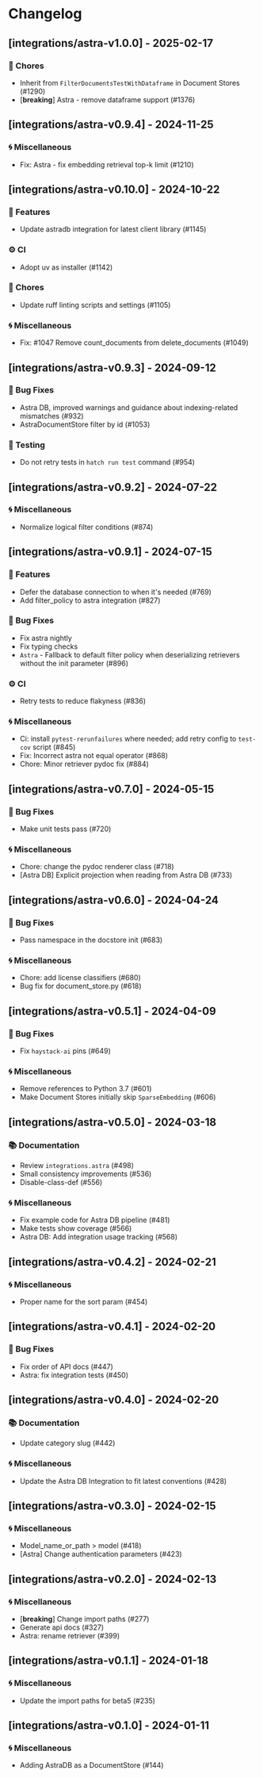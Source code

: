 # Changelog

## [integrations/astra-v1.0.0] - 2025-02-17

### 🧹 Chores

- Inherit from `FilterDocumentsTestWithDataframe` in Document Stores (#1290)
- [**breaking**] Astra - remove dataframe support (#1376)


## [integrations/astra-v0.9.4] - 2024-11-25

### 🌀 Miscellaneous

- Fix: Astra - fix embedding retrieval top-k limit (#1210)

## [integrations/astra-v0.10.0] - 2024-10-22

### 🚀 Features

- Update astradb integration for latest client library (#1145)

### ⚙️ CI

- Adopt uv as installer (#1142)

### 🧹 Chores

- Update ruff linting scripts and settings (#1105)

### 🌀 Miscellaneous

- Fix: #1047 Remove count_documents from delete_documents (#1049)

## [integrations/astra-v0.9.3] - 2024-09-12

### 🐛 Bug Fixes

- Astra DB, improved warnings and guidance about indexing-related mismatches (#932)
- AstraDocumentStore filter by id (#1053)

### 🧪 Testing

- Do not retry tests in `hatch run test` command (#954)


## [integrations/astra-v0.9.2] - 2024-07-22

### 🌀 Miscellaneous

- Normalize logical filter conditions (#874)

## [integrations/astra-v0.9.1] - 2024-07-15

### 🚀 Features

- Defer the database connection to when it's needed (#769)
- Add filter_policy to astra integration (#827)

### 🐛 Bug Fixes

- Fix astra nightly
- Fix typing checks
- `Astra` - Fallback to default filter policy when deserializing retrievers without the init parameter (#896)

### ⚙️ CI

- Retry tests to reduce flakyness (#836)

### 🌀 Miscellaneous

- Ci: install `pytest-rerunfailures` where needed; add retry config to `test-cov` script (#845)
- Fix: Incorrect astra not equal operator (#868)
- Chore: Minor retriever pydoc fix (#884)

## [integrations/astra-v0.7.0] - 2024-05-15

### 🐛 Bug Fixes

- Make unit tests pass (#720)

### 🌀 Miscellaneous

- Chore: change the pydoc renderer class (#718)
- [Astra DB] Explicit projection when reading from Astra DB (#733)

## [integrations/astra-v0.6.0] - 2024-04-24

### 🐛 Bug Fixes

- Pass namespace in the docstore init (#683)

### 🌀 Miscellaneous

- Chore: add license classifiers (#680)
- Bug fix for document_store.py (#618)

## [integrations/astra-v0.5.1] - 2024-04-09

### 🐛 Bug Fixes

- Fix `haystack-ai` pins (#649)

### 🌀 Miscellaneous

- Remove references to Python 3.7 (#601)
- Make Document Stores initially skip `SparseEmbedding` (#606)

## [integrations/astra-v0.5.0] - 2024-03-18

### 📚 Documentation

- Review `integrations.astra` (#498)
- Small consistency improvements (#536)
- Disable-class-def (#556)

### 🌀 Miscellaneous

- Fix example code for Astra DB pipeline (#481)
- Make tests show coverage (#566)
- Astra DB: Add integration usage tracking (#568)

## [integrations/astra-v0.4.2] - 2024-02-21

### 🌀 Miscellaneous

- Proper name for the sort param (#454)

## [integrations/astra-v0.4.1] - 2024-02-20

### 🐛 Bug Fixes

- Fix order of API docs (#447)
- Astra: fix integration tests (#450)

## [integrations/astra-v0.4.0] - 2024-02-20

### 📚 Documentation

- Update category slug (#442)

### 🌀 Miscellaneous

- Update the Astra DB Integration to fit latest conventions (#428)

## [integrations/astra-v0.3.0] - 2024-02-15

### 🌀 Miscellaneous

- Model_name_or_path > model (#418)
- [Astra] Change authentication parameters (#423)

## [integrations/astra-v0.2.0] - 2024-02-13

### 🌀 Miscellaneous

- [**breaking**] Change import paths (#277)
- Generate api docs (#327)
- Astra: rename retriever (#399)

## [integrations/astra-v0.1.1] - 2024-01-18

### 🌀 Miscellaneous

- Update the import paths for beta5 (#235)

## [integrations/astra-v0.1.0] - 2024-01-11

### 🌀 Miscellaneous

- Adding AstraDB as a DocumentStore (#144)

<!-- generated by git-cliff -->
